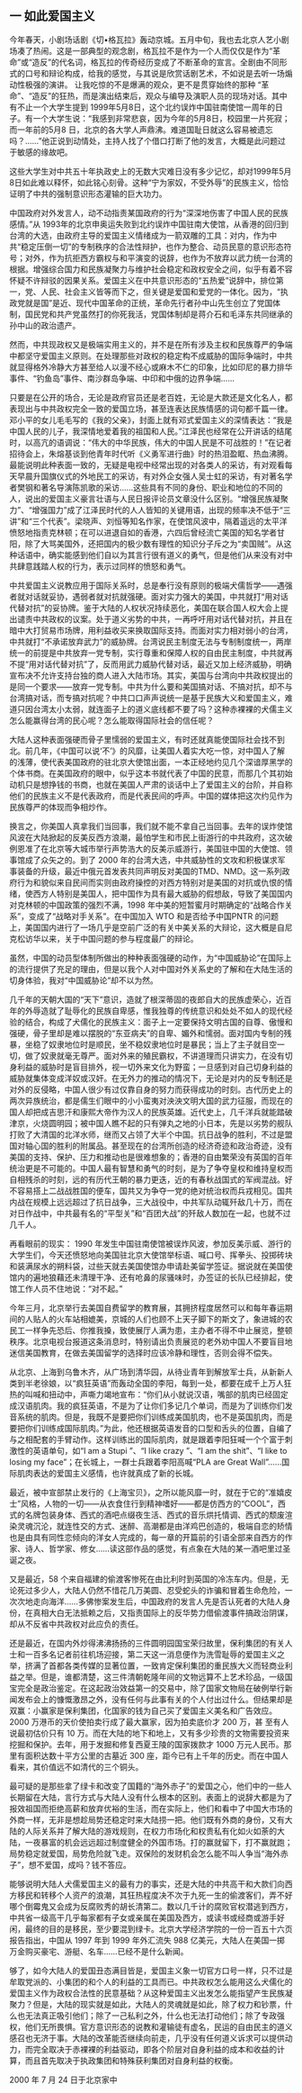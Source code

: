 ## 一 如此爱国主义
今年春天，小剧场话剧《切•格瓦拉》轰动京城。五月中旬，我也去北京人艺小剧场凑了热闹。这是一部典型的观念剧，格瓦拉不是作为一个人而仅仅是作为“革命”或“造反”的代名词，格瓦拉的传奇经历变成了不断革命的宣言。全剧由不同形式的口号和辩论构成，给我的感觉，与其说是欣赏话剧艺术，不如说是去听一场煽动性极强的演讲。
让我吃惊的不是爆满的观众，更不是贯穿始终的那种 “革命”、“造反”的狂热，而是演出结束后，观众与编导及演职人员的现场对话。其中有不止一个大学生提到 1999年5月8日，这个北约误炸中国驻南使馆一周年的日子。有一个大学生说：“我感到非常悲哀，因为今年的5月8日，校园里一片死寂；而一年前的5月8 日，北京的各大学人声鼎沸。难道国耻日就这么容易被遗忘吗？……”他正说到动情处，主持人找了个借口打断了他的发言，大概是此问题过于敏感的缘故吧。

这些大学生对中共五十年执政史上的无数大灾难日没有多少记忆，却对1999年5月 8日如此难以释怀，如此铭心刻骨。这种“宁为家奴，不受外辱”的民族主义，恰恰证明了中共的强制意识形态灌输的巨大功力。

中国政府对外发言人，动不动指责某国政府的行为“深深地伤害了中国人民的民族感情。”从 1993年的北京申奥运失败到北约误炸中国驻南大使馆，从香港的回归到台湾的大选，由政府主导的爱国主义情绪成为一箭双雕的工具：对内，作为中共“稳定压倒一切”的专制秩序的合法性辩护，也作为整合、动员民意的意识形态符号；对外，作为抗拒西方霸权与和平演变的说辞，也作为不放弃以武力统一台湾的根据。增强综合国力和民族凝聚力与维护社会稳定和政权安全之间，似乎有着不容怀疑不许辩驳的因果关系。爱国主义在中共意识形态的“五热爱”说辞中，排位第一，党、人民、社会主义皆等而下之，但关键是爱国和爱党的一体化。因为，“执政党就是国”是近、现代中国革命的正统，革命先行者孙中山先生创立了党国体制，国民党和共产党虽然打的你死我活，党国体制却是蒋介石和毛泽东共同继承的孙中山的政治遗产。

然而，中共现政权又是极端实用主义的，并不是在所有涉及主权和民族尊严的争端中都坚守爱国主义原则。在处理那些对政权的稳定构不成威胁的国际争端时，中共就显得格外冷静大方甚至给人以漫不经心或麻木不仁的印象，比如印尼的暴力排华事件、“钓鱼岛”事件、南沙群岛争端、中印和中俄的边界争端……

只要是在公开的场合，无论是政府官员还是老百姓，无论是大款还是文化名人，都表现出与中共政权完全一致的爱国立场，甚至连表达民族情感的词句都千篇一律。邓小平的女儿毛毛写的《我的父亲》，封面上就有邓式爱国主义的深情表达：“我是中国人民的儿子，我深情地爱着我的祖国和人民。”江泽民也经常在公开讲话的结尾时，以高亢的语调说：“伟大的中华民族，伟大的中国人民是不可战胜的！”在记者招待会上，朱熔基谈到他青年时代听《义勇军进行曲》时的热泪盈眶、热血沸腾。最能说明此种表面一致的，无疑是电视中经常出现的对各类人的采访，有对观看每天早晨升国旗仪式的外地民工的采访，有对外企女强人吴士虹的采访，有对著名学者樊钢和著名导演陈凯歌的采访……这些具有不同的身份、职业和地位的不同的人，说出的爱国主义豪言壮语与人民日报评论员文章没什么区别。“增强民族凝聚力”、“增强国力”成了江泽民时代的人人皆知的关键用语，出现的频率决不低于“三讲”和“三个代表”。梁晓声、刘恒等知名作家，在使馆风波中，隔着遥远的太平洋愤怒地指责克林顿；在可以进退自如的香港，六四后曾经流亡美国的知名学者甘阳，除了大骂美国外，还把国内的极少数有理性的知识分子斥之为“卖国贼”。从这种话语中，确实能感到他们自以为其言行很有道义的勇气，但是他们从来没有对中共肆意践踏人权的行为，表示过同样的愤怒和勇气。

中共爱国主义说教应用于国际关系时，总是奉行没有原则的极端犬儒哲学——遇强者就对话就妥协，遇弱者就对抗就强硬。面对实力强大的美国，中共就打“用对话代替对抗”的妥协牌。鉴于大陆的人权状况持续恶化，美国在联合国人权大会上提出谴责中共政权的议案。处于道义劣势的中共，一再呼吁用对话代替对抗，并且在暗中大打贸易市场牌，用利益收买来换取国际支持。而面对实力相对弱小的台湾，中共就打“不承诺放弃武力”的威胁牌。台湾说民主制度无法与专制制度统一，两岸统一的前提是中共放弃一党专制，实行尊重和保障人权的自由民主制度，中共就再不提“用对话代替对抗”了，反而用武力威胁代替对话，最近又加上经济威胁，明确宣布决不允许支持台独的商人进入大陆市场。其实，美国与台湾向中共政权提出的是同一个要求——放弃一党专制。中共为什么要和美国搞对话、不搞对抗，却不与台湾搞对话，而专搞对抗呢？中共口口声声说统一是基于民族大义和爱国主义，难道只因台湾太小太弱，就连面子上的道义底线都不要了吗？这种赤裸裸的犬儒主义怎么能赢得台湾的民心呢？怎么能取得国际社会的信任呢？

大陆人这种表面强硬而骨子里懦弱的爱国主义，有时还就真能使国际社会找不到北。前几年，《中国可以说‘不’》的风靡，让美国人着实大吃一惊，对中国人了解的浅薄，使代表美国政府的驻北京大使馆出面，一本正经地约见几个深谙厚黑学的个体书商。在美国政府的眼中，似乎这本书就代表了中国的民意，而那几个其初始动机只是想挣钱的书商，也就在美国人严肃的谈话中上了爱国主义的台阶，并自称他们的民族主义不是代表政府，而是代表民间的呼声。中国的媒体把这次约见作为民族尊严的体现而争相炒作。

换言之，你美国人真拿我们当回事，我们就不能不拿自己当回事。去年的误炸使馆风波在大陆掀起的反美反西方浪潮，最怕学生和市民上街游行的中共政府，这次破例恩准了在北京等大城市举行声势浩大的反美示威游行，美国驻中国的大使馆、领事馆成了众矢之的。到了 2000 年的台湾大选，中共威胁性的文攻和积极谋求军事装备的升级，最近中俄元首发表共同声明反对美国的TMD、NMD。这一系列政府行为和貌似来自民间而实则由政府操控的对西方特别对是美国的对抗或仇恨的情绪，使西方人特别是美国人，把中国作为具有最大威胁的假想敌，导致了美国国内对克林顿的中国政策的强烈不满，1998 年中美的短暂蜜月时期确定的“战略合作关系”，变成了“战略对手关系”。在中国加入 WTO 和是否给予中国PNTR 的问题上，美国国内进行了一场几乎是空前广泛的有关中美关系的大辩论，这大概是自尼克松访华以来，关于中国问题的参与程度最广的辩论。

虽然，中国的动员型体制所做出的种种表面强硬的动作，为“中国威胁论”在国际上的流行提供了充足的理由，但是以我个人对中国对外关系史的了解和在大陆生活的切身体验，我对“中国威胁论”却不以为然。

几千年的天朝大国的“天下”意识，造就了根深蒂固的夜郎自大的民族虚荣心，近百年的外辱造就了耻辱化的民族自卑感，惟我独尊的传统意识和处处不如人的现代经验的结合，构成了犬儒化的民族主义：面子上一定要保持文明古国的自尊、傲慢和强硬，骨子里却是难以摆脱的“东亚病夫”的自卑、媚外和懦弱。面对国内专制的残暴，坐稳了奴隶地位时是顺民，坐不稳奴隶地位时是暴民；当上了主子就目空一切，做了奴隶就毫无尊严。面对外来的殖民霸权，不讲道理而只讲实力，在没有切身利益的威胁时是盲目排外，视一切外来文化为野蛮；一旦感到对自己切身利益的威胁就集体变成洋奴或汉奸。在无外力的推动的情况下，无论是对内的反专制还是对外的反侵略，中国人很少有过仅靠自身的努力而获得成功的时刻。古代历史上的两次异族统治，都是儒生们眼中的小小蛮夷对泱泱文明大国的武力征服，而现在的国人却把成吉思汗和康熙大帝作为汉人的民族英雄。近代史上，几千洋兵就能踏破津京，火烧圆明园；被中国人瞧不起的只有弹丸之地的小日本，先是以劣势的舰队打败了大清国的北洋水师，继而又占领了大半个中国。抗日战争的胜利，不过是盟国对轴心国的胜利的附属品。甚至现在的台湾所创造的经济奇迹和政治奇迹，没有美国的支持、保护、压力和推动也是很难想象的；香港的自由繁荣没有英国的百年统治更是不可能的。中国人最有智慧和勇气的时刻，是为了争夺皇权和维持皇权而自相残杀的时刻，远的有历代王朝的暴力更迭，近的有春秋战国式的军阀混战。好不容易搭上二战战胜国的便车，国共又为争夺一党的绝对统治权而兵戎相见。国共内战在规模上远远超过了抗日战争，三大战役中，中共军队动辄歼敌几十万，而在对日作战中，中共最有名的“平型关”和“百团大战”的歼敌人数加在一起，也就不过几千人。

再看眼前的现实：
1990 年发生中国驻南使馆被误炸风波，参加反美示威、游行的大学生们，今天还愤怒地向美国驻北京大使馆举标语、喊口号、挥拳头、投掷砖块和装满尿水的朔料袋，过些天就去美国使馆办申请赴美留学签证。据说就在美国使馆内的遍地狼藉还未清理干净、还有呛鼻的尿骚味时，办签证的长队已经排起，使馆工作人员不住地说：“对不起。”

今年三月，北京举行去美国自费留学的教育展，其拥挤程度居然可以和每年春运期间的人贴人的火车站相媲美，京城的人们也顾不上天子脚下的斯文了，象进城的农民工一样争先恐后、你推我搡，致使展厅人满为患，主办者不得不中止展览，整顿秩序。北京电视台报道这条消息时，特别请出负责展览的老外劝中国人不要盲目地迷信美国教育，在做去美国留学的选择时应该冷静和理性，否则会得不偿失。

从北京、上海到乌鲁木齐，从广场到清华园，从待业青年到解放军士兵，从新新人类到半老徐娘，以“疯狂英语”而轰动全国的李阳，每到一处，都要在成千上万人狂热的叫喊和扭动中，声嘶力竭地宣布：“你们从小就说汉语，嘴部的肌肉已经固定成汉语肌肉。我的疯狂英语，不是为了让你们多记几个单词，而是为了训练你们发音系统的肌肉。但是，我既不是要把你们训练成美国肌肉，也不是英国肌肉，而是要把你们训练成国际肌肉。”为此，他还根据英语发音的口型和舌头的位置，自编了与之相配套的手臂动作。这样训练出的国际肌肉，就是跟着李阳狂喊一个个富于刺激性的英语单句，如“I am a Stupi ”、“I like crazy ”、“I am the shit”、“I like to losing my face”；在长城上，一群士兵跟着李阳高喊“PLA are Great Wall”……国际肌肉表达的爱国主义感情，也许就真成了新的长城。

最近，被中宣部禁止发行的《上海宝贝》，之所以能风靡一时，就在于它的“准嬉皮士”风格，人物的一切——从衣食住行到精神嗜好——都是仿西方的“COOL”，西式的名牌包装身体、西式的酒吧点缀夜生活、西式的音乐烘托情调、西式的颓废渲染灵魂沉沦，就连性交的方式、迷醉、高潮都是由洋鸡巴创造的，极端自恋的矫情也是由具有同性恋倾向的洋女人完成的，每一章的开篇前的引语全部来自西方的作家、诗人、哲学家、修女……读这部作品的感觉，有点象在大陆的某一酒吧里过圣诞之夜。

又是最近，58 个来自福建的偷渡客惨死在由比利时到英国的冷冻车内。但是，无论死过多少人，大陆人仍然不惜花几万美圆、忍受蛇头的诈骗和冒着生命危险，一次次地走向海洋……多佛惨案发生后，中国政府的发言人先是否认死者的大陆人身份，在真相大白无法抵赖之后，又指责国际上的反华势力借偷渡事件搞政治阴谋，却从不反省中共政权对此应负的责任。

还是最近，在国内外炒得沸沸扬扬的三件圆明园国宝荣归故里，保利集团的有关人士和一百多名记者前往机场迎接，第二天这一消息便作为洗雪耻辱的爱国主义之举，挤满了首都各类传媒的显著位置，一致肯定保利集团的重民族大义而轻商业利益之举。但是，谁都清楚，这三件清朝乾隆年间的文物远算不上艺术珍品，一级国宝完全是政治鉴定。在这起政治效益第一的交易中，除了国家文物局在破例举行新闻发布会上的慷慨激昂之外，没有任何与此事有关的个人付出过什么。但结果却是双赢：小赢家是保利集团，化国家的钱为自己买了爱国主义美名和广告效应。2000 万港币的天价使拍卖行成了最大赢家，因为拍卖底价才 200 万，甚
至有人说最初估价只有 10 万。而在大陆的地下和地上，又有多少珍贵的文物需要投资来挖掘和保护。去年，用于发掘和修复西夏王陵的国家拨款才 1000 万元人民币。那里有面积达数十平方公里的古墓近 300 座，距今已有上千年的历史。而在中国人看来，其价值远不如清代的三个铜头。

最可疑的是那些拿了绿卡和改变了国籍的“海外赤子”的爱国之心，他们中的一些人长期留在大陆，言行方式与大陆人没有什么根本的区别。表面上的说辞大都是为了报效祖国而拒绝高薪和放弃优裕的生活，而在实际上，他们和看中了中国大市场的外商一样，无非是想趁局势还稳定时来大陆捞一把。他们既有外商的身份，又有大陆的人际关系并了解大陆的游戏规则，在权力市场化和权贵私有化如火如荼的大陆，一夜暴富的机会远远超过制度健全的外国市场。打的赢就留下，打不赢就跑；局势稳定就爱国，局势危险就飞走。双保险的发财机会怎么能不叫人争当“海外赤子”，想不爱国，成吗？钱不答应。

能够说明大陆人犬儒爱国主义的最有力的事实，还是大陆的中共高干和大款们向西方移民和转移个人资产的浪潮，其狂热程度决不次于九死一生的偷渡客们，弄不好哪个倒霉鬼又会成为反腐败秀的胡长清第二。数以几千计的腐败官权潜逃到西方，中共省一级高干几乎每家都有子女或亲属在美国及西方，或读书或经商或游手好闲，最终的目的是移民，至少要混到绿卡。北京大学经济学院的一份一百五十六页报告指出，中国从 1997 年到 1999 年外汇流失 988 亿美元，大陆人在美国一掷万金购买豪宅、游艇、名车……已经不是什么新闻。

够了，如今大陆人的爱国丑态满目皆是，爱国主义象一切官方口号一样，只不过是牟取党派的、小集团的和个人的利益的工具而已。中共政权怎么能用这么犬儒化的爱国主义作为政权合法性的民意基础？从这种爱国主义出发怎么能指望产生民族凝聚力？但是，大陆的现实就是如此，大陆人的灵魂就是如此，除了权力和钞票，什么也无法真正吸引他们；除了一己私利之外，什么也无法打动他们；除了专政强权，他们无所畏惧。官方意识形态的说教和灌输徒有虚名，民运的自由民主的道义感召也无济于事。大陆的改革能否继续向前走，几乎没有任何道义诉求可以提供动力，而完全取决于赤裸裸的利益驱动，即各个阶层对自身利益的成本和收益的计算，而且首先取决于执政集团和特殊获利集团对自身利益的权衡。

2000 年 7 月 24 日于北京家中
